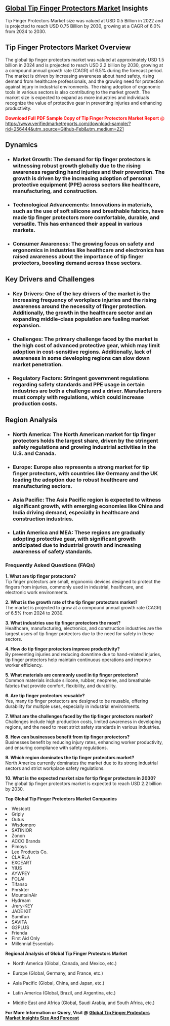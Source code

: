 <h2><a href="https://www.verifiedmarketreports.com/download-sample/?rid=256444&amp;utm_source=Github&amp;utm_medium=221" target="_blank">Global Tip Finger Protectors Market</a> Insights</h2><p>Tip Finger Protectors Market size was valued at USD 0.5 Billion in 2022 and is projected to reach USD 0.75 Billion by 2030, growing at a CAGR of 6.0% from 2024 to 2030.</p><p> <h2>Tip Finger Protectors Market Overview</h2> <p>The global tip finger protectors market was valued at approximately USD 1.5 billion in 2024 and is projected to reach USD 2.2 billion by 2030, growing at a compound annual growth rate (CAGR) of 6.5% during the forecast period. The market is driven by increasing awareness about hand safety, rising demand from healthcare professionals, and the growing need for protection against injury in industrial environments. The rising adoption of ergonomic tools in various sectors is also contributing to the market growth. The market size is expected to expand as more industries and individuals recognize the value of protective gear in preventing injuries and enhancing productivity.</p> <p><p><span class=""><span style="color: #ff0000;"><strong>Download Full PDF Sample Copy of Tip Finger Protectors Market Report</strong> @ </span><a href="https://www.verifiedmarketreports.com/download-sample/?rid=256444&amp;utm_source=Github-Feb&amp;utm_medium=221" target="_blank">https://www.verifiedmarketreports.com/download-sample/?rid=256444&amp;utm_source=Github-Feb&amp;utm_medium=221</a></span></p></p> <h2>Dynamics</h2> <ul> <li><h3>Market Growth: The demand for tip finger protectors is witnessing robust growth globally due to the rising awareness regarding hand injuries and their prevention. The growth is driven by the increasing adoption of personal protective equipment (PPE) across sectors like healthcare, manufacturing, and construction.</h3></li> <li><h3>Technological Advancements: Innovations in materials, such as the use of soft silicone and breathable fabrics, have made tip finger protectors more comfortable, durable, and versatile. This has enhanced their appeal in various markets.</h3></li> <li><h3>Consumer Awareness: The growing focus on safety and ergonomics in industries like healthcare and electronics has raised awareness about the importance of tip finger protectors, boosting demand across these sectors.</h3></li> </ul> <h2>Key Drivers and Challenges</h2> <ul> <li><h3>Key Drivers: One of the key drivers of the market is the increasing frequency of workplace injuries and the rising awareness around the necessity of finger protection. Additionally, the growth in the healthcare sector and an expanding middle-class population are fueling market expansion.</h3></li> <li><h3>Challenges: The primary challenge faced by the market is the high cost of advanced protective gear, which may limit adoption in cost-sensitive regions. Additionally, lack of awareness in some developing regions can slow down market penetration.</h3></li> <li><h3>Regulatory Factors: Stringent government regulations regarding safety standards and PPE usage in certain industries are both a challenge and a driver. Manufacturers must comply with regulations, which could increase production costs.</h3></li> </ul> <h2>Region Analysis</h2> <ul> <li><h3>North America: The North American market for tip finger protectors holds the largest share, driven by the stringent safety regulations and growing industrial activities in the U.S. and Canada.</h3></li> <li><h3>Europe: Europe also represents a strong market for tip finger protectors, with countries like Germany and the UK leading the adoption due to robust healthcare and manufacturing sectors.</h3></li> <li><h3>Asia Pacific: The Asia Pacific region is expected to witness significant growth, with emerging economies like China and India driving demand, especially in healthcare and construction industries.</h3></li> <li><h3>Latin America and MEA: These regions are gradually adopting protective gear, with significant growth anticipated due to industrial growth and increasing awareness of safety standards.</h3></li> </ul> <h3>Frequently Asked Questions (FAQs)</h3> <p><strong>1. What are tip finger protectors?</strong><br> Tip finger protectors are small, ergonomic devices designed to protect the fingers from injuries, commonly used in industrial, healthcare, and electronic work environments.</p> <p><strong>2. What is the growth rate of the tip finger protectors market?</strong><br> The market is projected to grow at a compound annual growth rate (CAGR) of 6.5% from 2024 to 2030.</p> <p><strong>3. What industries use tip finger protectors the most?</strong><br> Healthcare, manufacturing, electronics, and construction industries are the largest users of tip finger protectors due to the need for safety in these sectors.</p> <p><strong>4. How do tip finger protectors improve productivity?</strong><br> By preventing injuries and reducing downtime due to hand-related injuries, tip finger protectors help maintain continuous operations and improve worker efficiency.</p> <p><strong>5. What materials are commonly used in tip finger protectors?</strong><br> Common materials include silicone, rubber, neoprene, and breathable fabrics that provide comfort, flexibility, and durability.</p> <p><strong>6. Are tip finger protectors reusable?</strong><br> Yes, many tip finger protectors are designed to be reusable, offering durability for multiple uses, especially in industrial environments.</p> <p><strong>7. What are the challenges faced by the tip finger protectors market?</strong><br> Challenges include high production costs, limited awareness in developing regions, and the need to meet strict safety standards in various industries.</p> <p><strong>8. How can businesses benefit from tip finger protectors?</strong><br> Businesses benefit by reducing injury rates, enhancing worker productivity, and ensuring compliance with safety regulations.</p> <p><strong>9. Which region dominates the tip finger protectors market?</strong><br> North America currently dominates the market due to its strong industrial sectors and strict workplace safety regulations.</p> <p><strong>10. What is the expected market size for tip finger protectors in 2030?</strong><br> The global tip finger protectors market is expected to reach USD 2.2 billion by 2030.</p> </p><p><strong>Top Global Tip Finger Protectors Market Companies</strong></p><div data-test-id=""><p><li>Westcott</li><li> Griply</li><li> Outus</li><li> Wisdompro</li><li> SATINIOR</li><li> Zonon</li><li> ACCO Brands</li><li> Pimoys</li><li> Lee Products Co.</li><li> CLAIRLA</li><li> EXCEART</li><li> YIUS</li><li> AYWFEY</li><li> FOLAI</li><li> Tifanso</li><li> Pnrskter</li><li> MountainAir</li><li> Hydream</li><li> Jrery-KEY</li><li> JADE KIT</li><li> Sumifun</li><li> SAVITA</li><li> G2PLUS</li><li> Frienda</li><li> First Aid Only</li><li> Millennial Essentials</li></p><div><strong>Regional Analysis of&nbsp;Global Tip Finger Protectors Market</strong></div><ul><li dir="ltr"><p dir="ltr">North America&nbsp;(Global, Canada, and Mexico, etc.)</p></li><li dir="ltr"><p dir="ltr">Europe (Global, Germany, and France, etc.)</p></li><li dir="ltr"><p dir="ltr">Asia Pacific&nbsp;(Global, China, and Japan, etc.)</p></li><li dir="ltr"><p dir="ltr">Latin America&nbsp;(Global, Brazil, and Argentina, etc.)</p></li><li dir="ltr">Middle East and Africa&nbsp;(Global, Saudi Arabia, and South Africa, etc.)</li></ul><p><strong>For More Information or Query, Visit @&nbsp;</strong><strong><a href="https://www.verifiedmarketreports.com/product/tip-finger-protectors-market/?utm_source=Github&amp;utm_medium=221" target="_blank">Global Tip Finger Protectors Market Insights Size And Forecast</a></strong></p></div>
